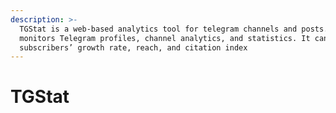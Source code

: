 ```yaml
---
description: >-
  TGStat is a web-based analytics tool for telegram channels and posts. It
  monitors Telegram profiles, channel analytics, and statistics. It can track
  subscribers’ growth rate, reach, and citation index
---
```


# TGStat

